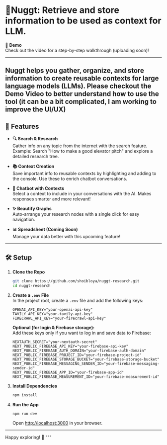 # 🚀Nuggt: Retrieve and store information to be used as context for LLM.

🎥 **Demo**  
Check out the video for a step-by-step walkthrough (uploading soon)!  

---

Nuggt helps you gather, organize, and store information to create reusable contexts for large language models (LLMs). Please checkout the Demo Video to better understand how to use the tool (it can be a bit complicated, I am working to improve the UI/UX)
---

## 🌟 Features

- **🔍 Search & Research**  
  Gather info on any topic from the internet with the search feature.  
  Example: Search "How to make a good elevator pitch" and explore a detailed research tree.

- **📚 Context Creation**  
  Save important info to reusable contexts by highlighting and adding to the console. Use these to enrich chatbot conversations.

- **🤖 Chatbot with Contexts**  
  Select a context to include in your conversations with the AI. Makes responses smarter and more relevant!

- **✨ Beautify Graphs**  
  Auto-arrange your research nodes with a single click for easy navigation.

- **📊 Spreadsheet (Coming Soon)**  
  Manage your data better with this upcoming feature!

---

## 🛠️ Setup

1. **Clone the Repo**  
   ```bash
   git clone https://github.com/shoibloya/nuggt-research.git
   cd nuggt-research
   ```

2. **Create a `.env` File**  
   In the project root, create a `.env` file and add the following keys:
   ```env
   OPENAI_API_KEY="your-openai-api-key"
   TAVILY_API_KEY="your-tavily-api-key"
   FIRECRAWL_API_KEY="your-firecrawl-api-key"
   ```

   **Optional (for login & Firebase storage):**  
   Add these keys only if you want to log in and save data to Firebase:  
   ```env
   NEXTAUTH_SECRET="your-nextauth-secret"
   NEXT_PUBLIC_FIREBASE_API_KEY="your-firebase-api-key"
   NEXT_PUBLIC_FIREBASE_AUTH_DOMAIN="your-firebase-auth-domain"
   NEXT_PUBLIC_FIREBASE_PROJECT_ID="your-firebase-project-id"
   NEXT_PUBLIC_FIREBASE_STORAGE_BUCKET="your-firebase-storage-bucket"
   NEXT_PUBLIC_FIREBASE_MESSAGING_SENDER_ID="your-firebase-messaging-sender-id"
   NEXT_PUBLIC_FIREBASE_APP_ID="your-firebase-app-id"
   NEXT_PUBLIC_FIREBASE_MEASUREMENT_ID="your-firebase-measurement-id"
   ```

3. **Install Dependencies**  
   ```bash
   npm install
   ```

4. **Run the App**  
   ```bash
   npm run dev
   ```  
   Open [http://localhost:3000](http://localhost:3000) in your browser.

---

Happy exploring! 🌟
"""
